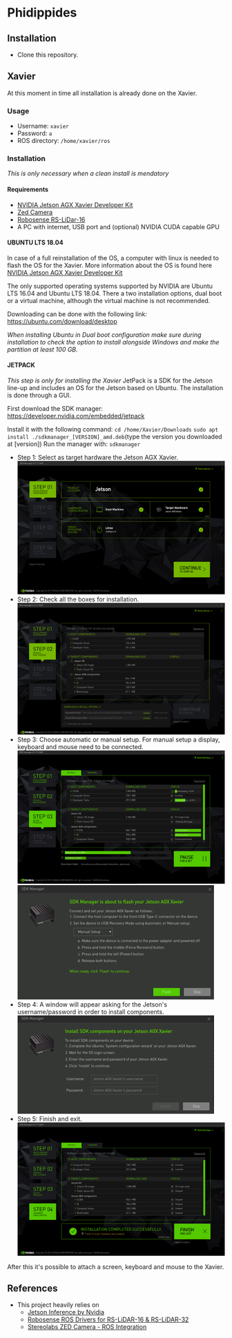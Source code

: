 # Phidippides


## Installation
- Clone this repository.

## Xavier
At this moment in time all installation is already done on the Xavier.

### Usage
- Username: `xavier`
- Password: `a`
- ROS directory: `/home/xavier/ros`

### Installation
_This is only necessary when a clean install is mendatory_ 
#### Requirements
- [NVIDIA Jetson AGX Xavier Developer Kit](https://developer.nvidia.com/embedded/jetson-agx-xavier-developer-kit%20%20%20)
- [Zed Camera](https://www.stereolabs.com/)
- [Robosense RS-LiDar-16](https://www.robosense.ai/en/rslidar/RS-LiDAR-16)
- A PC with internet, USB port and (optional) NVIDIA CUDA capable GPU

#### UBUNTU LTS 18.04
In case of a full reinstallation of the OS, a computer with linux is needed to flash the OS for the Xavier.
More information about the OS is found here [NVIDIA Jetson AGX Xavier Developer Kit](https://developer.nvidia.com/embedded/jetson-agx-xavier-developer-kit%20%20%20)

The only supported operating systems supported by NVIDIA are Ubuntu LTS 16.04 and Ubuntu LTS 18.04.
There a two installation options, dual boot or a virtual machine, although the virtual machine is not recommended.

Downloading can be done with the following link: https://ubuntu.com/download/desktop

_When installing Ubuntu in Dual boot configuration make sure during installation to check the option to install alongside Windows and make the partition at least 100 GB._

#### JETPACK
_This step is only for installing the Xavier_
JetPack is a SDK for the Jetson line-up and includes an OS for the Jetson based on Ubuntu. 
The installation is done through a GUI.

First download the SDK manager: https://developer.nvidia.com/embedded/jetpack

Install it with the following command:
`cd /home/Xavier/Downloads` 
`sudo apt install ./sdkmanager_[VERSION]_amd.deb`(type the version you downloaded at [version])
Run the manager with:
`sdkmanager`

- Step 1: Select as target hardware the Jetson AGX Xavier.
  ![gui-step1.png](assets/gui-step1.png)
- Step 2: Check all the boxes for installation.  
  ![gui-step2.png](assets/gui-step2.png)
- Step 3: Choose automatic or manual setup. For manual setup a display, keyboard and mouse need to be connected.
  ![gui-step3.png](assets/gui-step3.png)  
  ![gui-step4.png](assets/gui-step4.png)
- Step 4: A window will appear asking for the Jetson's username/password in order to install components.
  ![gui-step5.png](assets/gui-step5.png)
- Step 5: Finish and exit.  
  ![gui-step6.png](assets/gui-step6.png)

After this it's possible to attach a screen, keyboard and mouse to the Xavier.

## References
- This project heavily relies on 
  - [Jetson Inference by Nvidia](https://github.com/dusty-nv/jetson-inference)
  - [Robosense ROS Drivers for RS-LiDAR-16 & RS-LiDAR-32](https://github.com/CPFL/robosense)
  - [Stereolabs ZED Camera - ROS Integration](https://github.com/stereolabs/zed-ros-wrapper)


